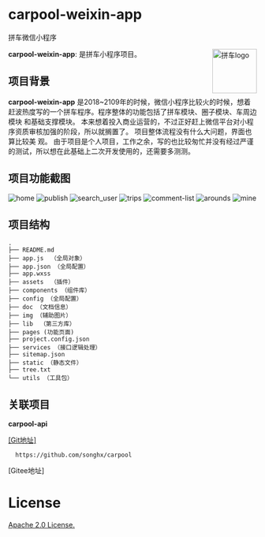 # carpool-weixin-app
拼车微信小程序

<img src="https://wx.qlogo.cn/mmhead/Q3auHgzwzM7Y3IACXic007lMhYRHSg8oWABNYk2oXMdDmPs38B33yug/0" alt="拼车logo" height="90px" align="right" />

**carpool-weixin-app**: 是拼车小程序项目。

## 项目背景
**carpool-weixin-app** 是2018~2109年的时候，微信小程序比较火的时候，想着赶波热度写的一个拼车程序。程序整体的功能包括了拼车模块、圈子模块、车周边模块
和基础支撑模块。 本来想着投入商业运营的，不过正好赶上微信平台对小程序资质审核加强的阶段，所以就搁置了。 项目整体流程没有什么大问题，界面也算比较美
观。 由于项目是个人项目，工作之余，写的也比较匆忙并没有经过严谨的测试，所以想在此基础上二次开发使用的，还需要多测测。

## 项目功能截图

![home](doc/pics/home.png) 
![publish](doc/pics/publish.png)
![search_user](doc/pics/search_user.png)
![trips](doc/pics/trips.png)
![comment-list](doc/pics/comment-list.png)
![arounds](doc/pics/arounds.png)
![mine](doc/pics/mine.png)
## 项目结构
```
.
├── README.md
├── app.js  （全局对象）
├── app.json （全局配置）
├── app.wxss
├── assets  （插件）
├── components （组件库）
├── config （全局配置）
├── doc （文档信息）
├── img （辅助图片）
├── lib  （第三方库）
├── pages (功能页面)
├── project.config.json
├── services （接口逻辑处理）
├── sitemap.json
├── static （静态文件）
├── tree.txt
└── utils （工具包）
```

## 关联项目
**carpool-api**

<a href="https://github.com/songhx/carpool" >[Git地址]</a>

      https://github.com/songhx/carpool

[Gitee地址]


# License
[Apache 2.0 License.](LICENSE)
